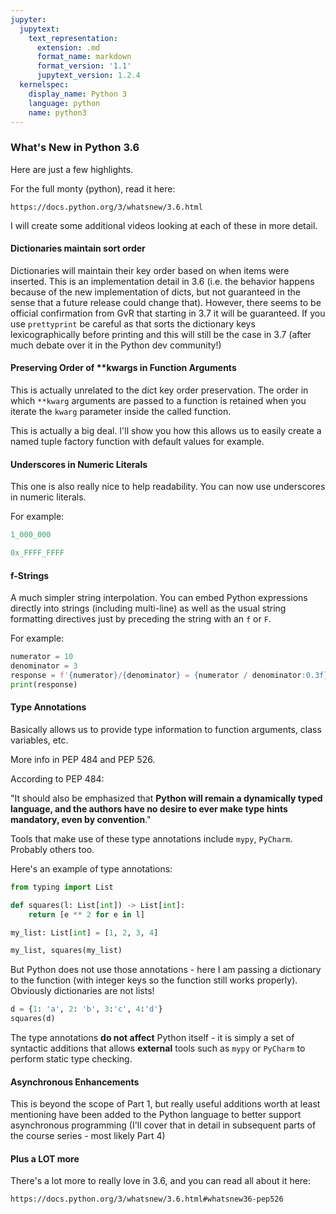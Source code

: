 ```yaml
---
jupyter:
  jupytext:
    text_representation:
      extension: .md
      format_name: markdown
      format_version: '1.1'
      jupytext_version: 1.2.4
  kernelspec:
    display_name: Python 3
    language: python
    name: python3
---
```


### What's New in Python 3.6


Here are just a few highlights.

For the full monty (python), read it here:

`https://docs.python.org/3/whatsnew/3.6.html`


I will create some additional videos looking at each of these in more detail.


#### Dictionaries maintain sort order


Dictionaries will maintain their key order based on when items were inserted. 
This is an implementation detail in 3.6 (i.e. the behavior happens because of the new implementation of dicts, but not guaranteed in the sense that a future release could change that). However, there seems to be official confirmation from GvR that starting in 3.7 it will be guaranteed.
If you use `prettyprint` be careful as that sorts the dictionary keys lexicographically before printing and this will still be the case in 3.7 (after much debate over it in the Python dev community!)


#### Preserving Order of **kwargs in Function Arguments


This is actually unrelated to the dict key order preservation. 
The order in which `**kwarg` arguments are passed to a function is retained when you iterate the `kwarg` parameter inside the called function.

This is actually a big deal. I'll show you how this allows us to easily create a named tuple factory function with default values for example.


#### Underscores in Numeric Literals


This one is also really nice to help readability. You can now use underscores in numeric literals.

For example:

```python
1_000_000
```

```python
0x_FFFF_FFFF
```

#### f-Strings


A much simpler string interpolation. You can embed Python expressions directly into strings (including multi-line) as well as the usual string formatting directives just by preceding the string with an `f` or `F`.

For example:

```python
numerator = 10
denominator = 3
response = f'{numerator}/{denominator} = {numerator / denominator:0.3f}'
print(response)
```

#### Type Annotations


Basically allows us to provide type information to function arguments, class variables, etc.

More info in PEP 484 and PEP 526.


According to PEP 484:

"It should also be emphasized that **Python will remain a dynamically typed language, and the authors have no desire to ever make type hints mandatory, even by convention**."


Tools that make use of these type annotations include `mypy`, `PyCharm`. Probably others too.


Here's an example of type annotations:

```python
from typing import List
```

```python
def squares(l: List[int]) -> List[int]:
    return [e ** 2 for e in l]
```

```python
my_list: List[int] = [1, 2, 3, 4]
```

```python
my_list, squares(my_list)
```

But Python does not use those annotations - here I am passing a dictionary to the function (with integer keys so the function still works properly). Obviously dictionaries are not lists!

```python
d = {1: 'a', 2: 'b', 3:'c', 4:'d'}
squares(d)
```

The type annotations **do not affect** Python itself - it is simply a set of syntactic additions that allows **external** tools such as `mypy` or `PyCharm` to perform static type checking.


#### Asynchronous Enhancements


This is beyond the scope of Part 1, but really useful additions worth at least mentioning have been added to the Python language to better support asynchronous programming (I'll cover that in detail in subsequent parts of the course series - most likely Part 4)


#### Plus a LOT more


There's a lot more to really love in 3.6, and you can read all about it here:

`https://docs.python.org/3/whatsnew/3.6.html#whatsnew36-pep526`
